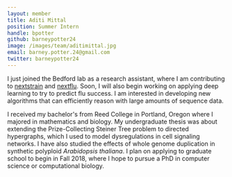 ```yaml
---
layout: member
title: Aditi Mittal
position: Summer Intern
handle: bpotter
github: barneypotter24
image: /images/team/aditimittal.jpg
email: barney.potter.24@gmail.com
twitter: barneypotter24
---
```


I just joined the Bedford lab as a research assistant, where I am contributing to [nextstrain](http://nextstrain.org) and [nextflu](http://nextflu.org). Soon, I will also begin working on applying deep learning to try to predict flu success. I am interested in developing new algorithms that can efficiently reason with large amounts of sequence data.

I received my bachelor's from Reed College in Portland, Oregon where I majored in mathematics and biology. My undergraduate thesis was about extending the Prize-Collecting Steiner Tree problem to directed hypergraphs, which I used to model dysregulations in cell signaling networks. I have also studied the effects of whole genome duplication in synthetic polyploid *Arabidopsis thaliana*. I plan on applying to graduate school to begin in Fall 2018, where I hope to pursue a PhD in computer science or computational biology.   
